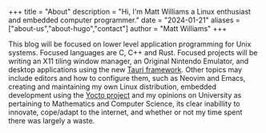 +++
title = "About"
description = "Hi, I'm Matt Williams a Linux enthusiast and embedded computer programmer."
date = "2024-01-21"
aliases = ["about-us","about-hugo","contact"]
author = "Matt Williams"
+++

This blog will be focused on lower level application programming for Unix systems.
Focused languages are C, C++ and Rust. Focused projects will be writing
an X11 tiling window manager, an Original Nintendo Emulator,
and desktop applications using the new [Tauri framework](https://tauri.app/).
Other topics may include editors and how to configure them, such as Neovim and Emacs,
creating and maintaining my own Linux distribution, embedded development using
the [Yocto project](https://www.yoctoproject.org/) and my opinions on University as pertaining to Mathematics and Computer Science,
its clear inabillity to innovate, cope/adapt to the internet, and whether or not my time spent there was largely a waste.

